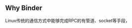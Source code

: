 ## Why Binder
Linux传统的通信方式中能够完成RPC的有管道、socket等手段，
<!--stackedit_data:
eyJoaXN0b3J5IjpbLTE0ODU4ODgzMTBdfQ==
-->